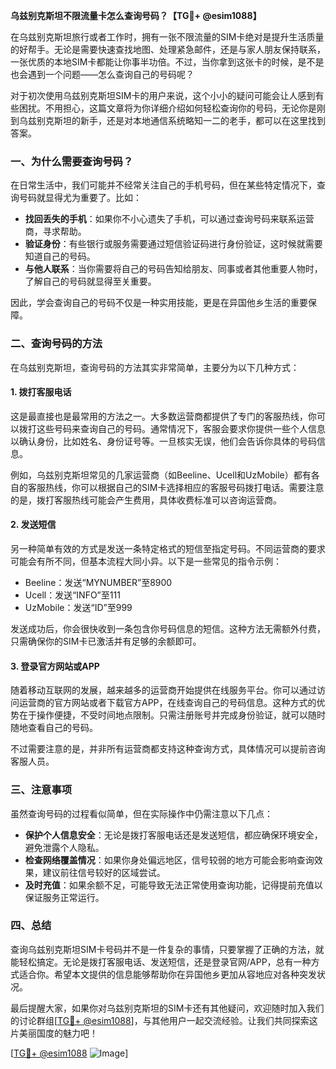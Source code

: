 **乌兹别克斯坦不限流量卡怎么查询号码？【TG💪+ @esim1088】**

在乌兹别克斯坦旅行或者工作时，拥有一张不限流量的SIM卡绝对是提升生活质量的好帮手。无论是需要快速查找地图、处理紧急邮件，还是与家人朋友保持联系，一张优质的本地SIM卡都能让你事半功倍。不过，当你拿到这张卡的时候，是不是也会遇到一个问题——怎么查询自己的号码呢？

对于初次使用乌兹别克斯坦SIM卡的用户来说，这个小小的疑问可能会让人感到有些困扰。不用担心，这篇文章将为你详细介绍如何轻松查询你的号码，无论你是刚到乌兹别克斯坦的新手，还是对本地通信系统略知一二的老手，都可以在这里找到答案。

### **一、为什么需要查询号码？**

在日常生活中，我们可能并不经常关注自己的手机号码，但在某些特定情况下，查询号码就显得尤为重要了。比如：

- **找回丢失的手机**：如果你不小心遗失了手机，可以通过查询号码来联系运营商，寻求帮助。
- **验证身份**：有些银行或服务需要通过短信验证码进行身份验证，这时候就需要知道自己的号码。
- **与他人联系**：当你需要将自己的号码告知给朋友、同事或者其他重要人物时，了解自己的号码就显得至关重要。

因此，学会查询自己的号码不仅是一种实用技能，更是在异国他乡生活的重要保障。

### **二、查询号码的方法**

在乌兹别克斯坦，查询号码的方法其实非常简单，主要分为以下几种方式：

#### **1. 拨打客服电话**
这是最直接也是最常用的方法之一。大多数运营商都提供了专门的客服热线，你可以拨打这些号码来查询自己的号码。通常情况下，客服会要求你提供一些个人信息以确认身份，比如姓名、身份证号等。一旦核实无误，他们会告诉你具体的号码信息。

例如，乌兹别克斯坦常见的几家运营商（如Beeline、Ucell和UzMobile）都有各自的客服热线，你可以根据自己的SIM卡选择相应的客服号码拨打电话。需要注意的是，拨打客服热线可能会产生费用，具体收费标准可以咨询运营商。

#### **2. 发送短信**
另一种简单有效的方式是发送一条特定格式的短信至指定号码。不同运营商的要求可能会有所不同，但基本流程大同小异。以下是一些常见的指令示例：

- Beeline：发送“MYNUMBER”至8900
- Ucell：发送“INFO”至111
- UzMobile：发送“ID”至999

发送成功后，你会很快收到一条包含你号码信息的短信。这种方法无需额外付费，只需确保你的SIM卡已激活并有足够的余额即可。

#### **3. 登录官方网站或APP**
随着移动互联网的发展，越来越多的运营商开始提供在线服务平台。你可以通过访问运营商的官方网站或者下载官方APP，在线查询自己的号码信息。这种方式的优势在于操作便捷，不受时间地点限制。只需注册账号并完成身份验证，就可以随时随地查看自己的号码。

不过需要注意的是，并非所有运营商都支持这种查询方式，具体情况可以提前咨询客服人员。

### **三、注意事项**

虽然查询号码的过程看似简单，但在实际操作中仍需注意以下几点：

- **保护个人信息安全**：无论是拨打客服电话还是发送短信，都应确保环境安全，避免泄露个人隐私。
- **检查网络覆盖情况**：如果你身处偏远地区，信号较弱的地方可能会影响查询效果，建议前往信号较好的区域尝试。
- **及时充值**：如果余额不足，可能导致无法正常使用查询功能，记得提前充值以保证服务正常运行。

### **四、总结**

查询乌兹别克斯坦SIM卡号码并不是一件复杂的事情，只要掌握了正确的方法，就能轻松搞定。无论是拨打客服电话、发送短信，还是登录官网/APP，总有一种方式适合你。希望本文提供的信息能够帮助你在异国他乡更加从容地应对各种突发状况。

最后提醒大家，如果你对乌兹别克斯坦的SIM卡还有其他疑问，欢迎随时加入我们的讨论群组[[TG💪+ @esim1088](https://t.me/s/esim1088)]，与其他用户一起交流经验。让我们共同探索这片美丽国度的魅力吧！

[[TG💪+ @esim1088](https://t.me/s/esim1088) ![Image](https://i.postimg.cc/4NQfJmqS/Snipaste-2025-05-13-00-14-12.png)]
